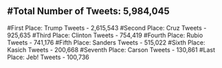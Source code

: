 #Total Number of Tweets: 5,984,045 
---
#First Place: Trump Tweets - 2,615,543
#Second Place: Cruz Tweets - 925,635
#Third Place: Clinton Tweets - 754,419
#Fourth Place: Rubio Tweets - 741,176
#Fifth Place: Sanders Tweets - 515,022
#Sixth Place: Kasich Tweets - 200,668
#Seventh Place: Carson Tweets - 130,861
#Last Place: Jeb! Tweets - 100,736
